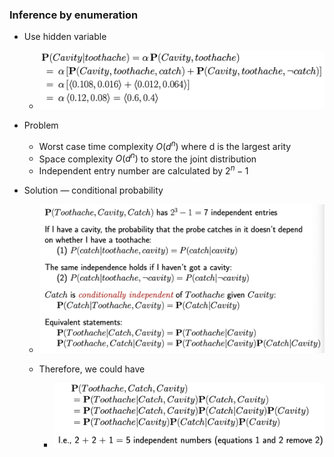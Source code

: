 ### Inference by enumeration

- Use hidden variable
  - ![image-20190621221706911](assets/image-20190621221706911.png)

- Problem

  - Worst case time complexity $O(d^n)$ where d is the largest arity
  - Space complexity $O(d^n)$ to store the joint distribution
  - Independent entry number are calculated by $2^n -1$

- Solution — conditional probability

  - ![image-20190621222320051](assets/image-20190621222320051.png)

  
  - Therefore, we could have
    - ![image-20190621222346716](assets/image-20190621222346716.png)